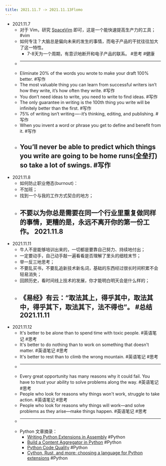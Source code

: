 ```yaml
---
title: 2021.11.7 -> 2021.11.13Flomo
---
```


- 2021.11.7
	- 对于 Vim，研究 [SpaceVim](https://spacevim.org/cn/) 即可，这是一个能快速提高生产力的工具； #vim
	- 如何专注？大脑总是偏向未来的发生的事情，而电子产品的干扰往往加大了这一特性。
		- 7-8天为一个周期，有意识地断开和电子产品的联系。 #思考 #健康
	-
	  ---
	- Eliminate 20% of the words you wrote to make your draft 100% better. #写作
	- The most valuable thing you can learn from successful writers isn’t how they write, it’s how often they write. #写作
	- You don’t need ideas to write, you need to write to find ideas. #写作
	- The only guarantee in writing is the 100th thing you write will be infinitely better than the first. #写作
	- 75% of writing isn’t writing —- it’s thinking, editing, and publishing. #写作
	- When you invent a word or phrase you get to define and benefit from it. #写作
	- You’ll never be able to predict which things you write are going to be home runs(全垒打) so take a lot of swings. #写作
	  ---
- 2021.11.8
	- 如何防止职业倦态(burnout)：
	- 不加班；
	- 找到一个与我的工作方式契合的地方；
	- 不要以为你总是需要在同一个行业里重复做同样的事情，更糟的是，永远不离开你的第一份工作。 2021.11.8
	  ---
- 2021.11.11
	- 牛人不是能够培训出来的，一切都是要靠自己努力、持续地付出；
	- 一定要动手，自己动手敲一遍看看是否理解了里头的细枝末节；
	- 举一反三地思考；
	- 不要乱买书，不要乱追新技术新名词，基础的东西经过很长时间积累不会轻易消失；
	- 回顾历史，看时间线上技术的发展，你才能明白明天会是什么样的；
	- 《易经》有云：“取法其上，得乎其中，取法其中，得乎其下，取法其下，法不得也”。 #总结 2021.11.11
	  ---
- 2021.11.12
	- It's better to be alone than to spend time with toxic people. #英语笔记 #思考
	- It's better to do nothing than to work on something that doesn't matter. #英语笔记 #思考
	- It's better to rest than to climb the wrong mountain. #英语笔记 #思考
	-
	  ---
	- Every great opportunity has many reasons why it could fail. You have to trust your ability to solve problems along the way. #英语笔记 #思考
	- People who look for reasons why things won't work, struggle to take action. #英语笔记 #思考
	- People who look for reasons why things will work—and solve problems as they arise—make things happen. #英语笔记 #思考
	-
	  ---
	- Python 文章摘录：
		- [Writing Python Extensions in Assembly](https://tonybaloney.github.io/posts/extending-python-with-assembly.html) #Python
		- [Build a Content Aggregator in Python](https://realpython.com/build-a-content-aggregator-python/) #Python
		- [Python Code Quality](https://testdriven.io/blog/python-code-quality/) #Python
		- [Cython, Rust, and more: choosing a language for Python extensions](https://pythonspeed.com/articles/rust-cython-python-extensions) #Python